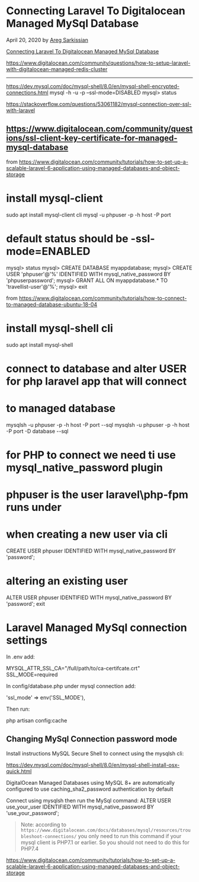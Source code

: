 # Connecting Laravel To Digitalocean Managed MySql Database

April 20, 2020 by [Areg Sarkissian](https://aregsar.com/about)

[Connecting Laravel To Digitalocean Managed MySql Database](https://aregsar.com/blog/2020/connecting-laravel-to-digitalocean-managed-mysql-database)

https://www.digitalocean.com/community/questions/how-to-setup-laravel-with-digitalocean-managed-redis-cluster

------------------

https://dev.mysql.com/doc/mysql-shell/8.0/en/mysql-shell-encrypted-connections.html
mysql -h <hostname> -u <username>  -p –ssl-mode=DISABLED
mysql> status

https://stackoverflow.com/questions/53061182/mysql-connection-over-ssl-with-laravel

https://www.digitalocean.com/community/questions/ssl-client-key-certificate-for-managed-mysql-database
-------------------------

from https://www.digitalocean.com/community/tutorials/how-to-set-up-a-scalable-laravel-6-application-using-managed-databases-and-object-storage
# install mysql-client
sudo apt install mysql-client cli
mysql -u phpuser -p -h host -P port
# default status should be -ssl-mode=ENABLED
mysql> status
mysql> CREATE DATABASE myappdatabase;
mysql> CREATE USER 'phpuser'@'%' IDENTIFIED WITH mysql_native_password BY 'phpuserpassword';
mysql> GRANT ALL ON myappdatabase.* TO 'travellist-user'@'%';
mysql> exit

from https://www.digitalocean.com/community/tutorials/how-to-connect-to-managed-database-ubuntu-18-04
# install mysql-shell cli
sudo apt install mysql-shell
# connect to database and alter USER for php laravel app that will connect
# to managed database
mysqlsh -u phpuser -p -h host -P port --sql
mysqlsh -u phpuser -p -h host -P port -D database --sql
# for PHP to connect we need ti use mysql_native_password plugin
# phpuser is the user laravel\php-fpm runs under
# when creating a new user via cli
CREATE USER phpuser IDENTIFIED WITH mysql_native_password BY 'password';
# altering an existing user
ALTER USER phpuser IDENTIFIED WITH mysql_native_password BY 'password';
exit






# Laravel Managed MySql connection settings

In .env add:

MYSQL_ATTR_SSL_CA="/full/path/to/ca-certifcate.crt" 
SSL_MODE=required


In config/database.php under mysql connection add:

'ssl_mode' => env('SSL_MODE'),

Then run:

php artisan config:cache


## Changing MySql Connection password mode

Install instructions MySQL Secure Shell to connect using the mysqlsh cli:

https://dev.mysql.com/doc/mysql-shell/8.0/en/mysql-shell-install-osx-quick.html

DigitalOcean Managed Databases using MySQL 8+ are automatically configured to use caching_sha2_password authentication by default

Connect using mysqlsh then run the MySql command:
ALTER USER use_your_user IDENTIFIED WITH mysql_native_password BY 'use_your_password';

> Note: according to `https://www.digitalocean.com/docs/databases/mysql/resources/troubleshoot-connections/` you only need to run this command if your mysql client is PHP7.1 or earlier.
So you should not need to do this for PHP7.4

https://www.digitalocean.com/community/tutorials/how-to-set-up-a-scalable-laravel-6-application-using-managed-databases-and-object-storage


